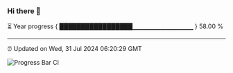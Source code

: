 ### Hi there 👋

⏳ Year progress { █████████████████▁▁▁▁▁▁▁▁▁▁▁▁▁ } 58.00 %

---

⏰ Updated on Wed, 31 Jul 2024 06:20:29 GMT

![Progress Bar CI](https://github.com/liununu/liununu/workflows/Progress%20Bar%20CI/badge.svg)

